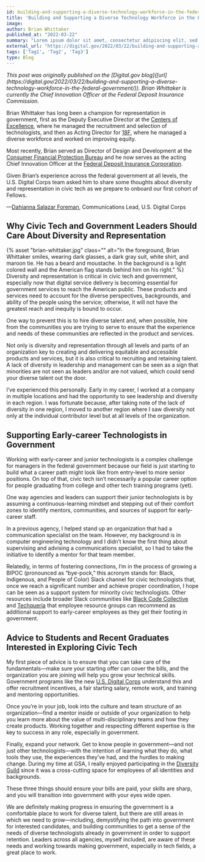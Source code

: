 ```yaml
---
id: building-and-supporting-a-diverse-technology-workforce-in-the-federal-government
title: 'Building and Supporting a Diverse Technology Workforce in the Federal Government'
image: 
author: Brian Whittaker
published_at: "2022-03-22"
summary: "Lorem ipsum dolor sit amet, consectetur adipiscing elit, sed do eiusmod tempor incididunt ut labore et dolore magna aliqua. Dictum non consectetur a erat nam. Tempor commodo ullamcorper a lacus vestibulum sed arcu non odio. Facilisis magna etiam tempor orci eu. Consectetur purus ut faucibus pulvinar elementum."
external_url: "https://digital.gov/2022/03/22/building-and-supporting-a-diverse-technology-workforce-in-the-federal-government/"
tags: ['Tag1', 'Tag2', 'Tag3']
type: Blog
---
```

<p><i>This post was originally published on the [Digital.gov blog]([url](https://digital.gov/2022/03/22/building-and-supporting-a-diverse-technology-workforce-in-the-federal-government/)). Brian Whittaker is currently the Chief Innovation Officer at the Federal Deposit Insurance Commission.</i></p>

<div class="blog-quote-box"> 
<p>Brian Whittaker has long been a champion for representation in government, first as the Deputy Executive Director at the <a href="https://coe.gsa.gov/">Centers of Excellence</a>, where he managed the recruitment and selection of technologists, and then as Acting Director for <a href="https://18f.gsa.gov/">18F</a>, where he managed a diverse workforce and worked on improving equity.</p>

<p> Most recently, Brian served as Director of Design and Development at the <a href="https://www.consumerfinance.gov/">Consumer Financial Protection Bureau</a> and he now serves as the acting Chief Innovation Officer at the <a href="https://www.fdic.gov/">Federal Deposit Insurance Corporation</a>.</p>

<p>Given Brian’s experience across the federal government at all levels, the U.S. Digital Corps team asked him to share some thoughts about diversity and representation in civic tech as we prepare to onboard our first cohort of Fellows.</p>

<p>—<a href="https://digital.gov/authors/dahianna-salazar-foreman/">Dahianna Salazar Foreman</a>, Communications Lead, U.S. Digital Corps </p> </div>

## Why Civic Tech and Government Leaders Should Care About Diversity and Representation
<div class="usa-image-block">
  {% asset "brian-whittaker.jpg" class="" alt="In the foreground, Brian Whittaker smiles, wearing dark glasses, a dark gray suit, white shirt, and maroon tie. He has a beard and moustache. In the background is a light colored wall and the American flag stands behind him on his right." %}
</div>
Diversity and representation is critical in civic tech and government, especially now that digital service delivery is becoming essential for government services to reach the American public. These products and services need to account for the diverse perspectives, backgrounds, and ability of the people using the service; otherwise, it will not have the greatest reach and inequity is bound to occur.

One way to prevent this is to hire diverse talent and, when possible, hire from the communities you are trying to serve to ensure that the experience and needs of these communities are reflected in the product and services.

Not only is diversity and representation through all levels and parts of an organization key to creating and delivering equitable and accessible products and services, but it is also critical to recruiting and retaining talent. A lack of diversity in leadership and management can be seen as a sign that minorities are not seen as leaders and/or are not valued, which could send your diverse talent out the door.

I’ve experienced this personally. Early in my career, I worked at a company in multiple locations and had the opportunity to see leadership and diversity in each region. I was fortunate because, after taking note of the lack of diversity in one region, I moved to another region where I saw diversity not only at the individual contributor level but at all levels of the organization.

## Supporting Early-career Technologists in Government
Working with early-career and junior technologists is a complex challenge for managers in the federal government because our field is just starting to build what a career path might look like from entry-level to more senior positions. On top of that, civic tech isn’t necessarily a popular career option for people graduating from college and other tech training programs (yet).

One way agencies and leaders can support their junior technologists is by assuming a continuous-learning mindset and stepping out of their comfort zones to identify mentors, communities, and sources of support for early-career staff.

In a previous agency, I helped stand up an organization that had a communication specialist on the team. However, my background is in computer engineering technology and I didn’t know the first thing about supervising and advising a communications specialist, so I had to take the initiative to identify a mentor for that team member.

Relatedly, in terms of fostering connections, I’m in the process of growing a BIPOC (pronounced as “bye-pock,” this acronym stands for: Black, Indigenous, and People of Color) Slack channel for civic technologists that, once we reach a significant number and achieve proper coordination, I hope can be seen as a support system for minority civic technologists. Other resources include broader Slack communities like [Black Code Collective](https://www.blackcodecollective.com/) and [Techqueria](https://www.techqueria.org/) that employee resource groups can recommend as additional support to early-career employees as they get their footing in government.

## Advice to Students and Recent Graduates Interested in Exploring Civic Tech
My first piece of advice is to ensure that you can take care of the fundamentals—make sure your starting offer can cover the bills, and the organization you are joining will help you grow your technical skills. Government programs like the new [U.S. Digital Corps](https://digitalcorps.gsa.gov/opportunity/) understand this and offer recruitment incentives, a fair starting salary, remote work, and training and mentoring opportunities.

Once you’re in your job, look into the culture and team structure of an organization—find a mentor inside or outside of your organization to help you learn more about the value of multi-disciplinary teams and how they create products. Working together and respecting different expertise is the key to success in any role, especially in government.

Finally, expand your network. Get to know people in government—and not just other technologists—with the intention of learning what they do, what tools they use, the experiences they’ve had, and the hurdles to making change. During my time at GSA, I really enjoyed participating in the [Diversity Guild](https://handbook.tts.gsa.gov/about-us/deia/#diversity-guild) since it was a cross-cutting space for employees of all identities and backgrounds.

These three things should ensure your bills are paid, your skills are sharp, and you will transition into government with your eyes wide open.

We are definitely making progress in ensuring the government is a comfortable place to work for diverse talent, but there are still areas in which we need to grow—including, demystifying the path into government for interested candidates, and building communities to get a sense of the needs of diverse technologists already in government in order to support retention. Leaders across all agencies, myself included, are aware of these needs and working towards making government, especially in tech fields, a great place to work.



